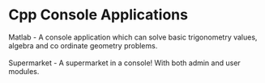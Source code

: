 # Cpp Console Applications

Matlab - A console application which can solve basic trigonometry values, algebra and co ordinate geometry problems.<br/><br/>
Supermarket - A supermarket in a console! With both admin and user modules.

